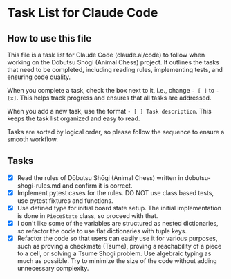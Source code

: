 # Task List for Claude Code

## How to use this file
This file is a task list for Claude Code (claude.ai/code) to follow when working on the Dōbutsu Shōgi (Animal Chess) project. It outlines the tasks that need to be completed, including reading rules, implementing tests, and ensuring code quality.

When you complete a task, check the box next to it, i.e., change `- [ ]` to `- [x]`. This helps track progress and ensures that all tasks are addressed.

When you add a new task, use the format `- [ ] Task description`. This keeps the task list organized and easy to read.

Tasks are sorted by logical order, so please follow the sequence to ensure a smooth workflow.

## Tasks

- [x] Read the rules of Dōbutsu Shōgi (Animal Chess) written in dobutsu-shogi-rules.md and confirm it is correct.
- [x] Implement pytest cases for the rules. DO NOT use class based tests, use pytest fixtures and functions.
- [x] Use defined type for initial board state setup. The initial implementation is done in `PieceState` class, so proceed with that.
- [x] I don't like some of the variables are structured as nested dictionaries, so refactor the code to use flat dictionaries with tuple keys.
- [x] Refactor the code so that users can easily use it for various purposes, such as proving a checkmate (Tsume), proving a reachability of a piece to a cell, or solving a Tsume Shogi problem. Use algebraic typing as much as possible. Try to minimize the size of the code without adding unnecessary complexity.
